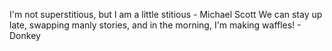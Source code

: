 I'm not superstitious, but I am a little stitious - Michael Scott
We can stay up late, swapping manly stories, and in the morning, I'm making waffles! - Donkey